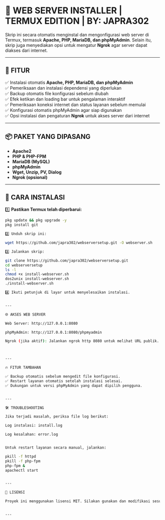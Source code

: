 # 🚀 WEB SERVER INSTALLER | TERMUX EDITION | BY: JAPRA302  

Skrip ini secara otomatis menginstal dan mengonfigurasi web server di Termux, termasuk **Apache, PHP, MariaDB, dan phpMyAdmin**. Selain itu, skrip juga menyediakan opsi untuk mengatur **Ngrok** agar server dapat diakses dari internet.  

---

## 📌 FITUR  
✅ Instalasi otomatis **Apache, PHP, MariaDB, dan phpMyAdmin**  
✅ Pemeriksaan dan instalasi dependensi yang diperlukan  
✅ Backup otomatis file konfigurasi sebelum diubah  
✅ Efek ketikan dan loading bar untuk pengalaman interaktif  
✅ Pemeriksaan koneksi internet dan status layanan sebelum memulai  
✅ Konfigurasi otomatis phpMyAdmin agar siap digunakan  
✅ Opsi instalasi dan pengaturan **Ngrok** untuk akses server dari internet  

---

## 📦 PAKET YANG DIPASANG  
- **Apache2**  
- **PHP & PHP-FPM**  
- **MariaDB (MySQL)**  
- **phpMyAdmin**  
- **Wget, Unzip, PV, Dialog**  
- **Ngrok (opsional)**  

---

## 🔧 CARA INSTALASI  

1️⃣ **Pastikan Termux telah diperbarui:**  
```sh
pkg update && pkg upgrade -y
pkg install git

2️⃣ Unduh skrip ini:

wget https://github.com/japra302/webserversetup.git -O webserver.sh

3️⃣ Jalankan skrip:

git clone https://github.com/japra302/webserversetup.git
cd webserversetup
ls -l
chmod +x install-webserver.sh
dos2unix install-webserver.sh
./install-webserver.sh

4️⃣ Ikuti petunjuk di layar untuk menyelesaikan instalasi.


---

🌐 AKSES WEB SERVER

Web Server: http://127.0.0.1:8080

phpMyAdmin: http://127.0.0.1:8080/phpmyadmin

Ngrok (jika aktif): Jalankan ngrok http 8080 untuk melihat URL publik.



---

🔥 FITUR TAMBAHAN

✅ Backup otomatis sebelum mengedit file konfigurasi.
✅ Restart layanan otomatis setelah instalasi selesai.
✅ Dukungan untuk versi phpMyAdmin yang dapat dipilih pengguna.


---

🛠 TROUBLESHOOTING

Jika terjadi masalah, periksa file log berikut:

Log instalasi: install.log

Log kesalahan: error.log


Untuk restart layanan secara manual, jalankan:

pkill -f httpd
pkill -f php-fpm
php-fpm &
apachectl start


---

📜 LISENSI

Proyek ini menggunakan lisensi MIT. Silakan gunakan dan modifikasi sesuai kebutuhan.


---
